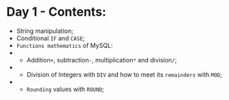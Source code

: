 # Day 1 - Contents: 

* String manipulation; 
* Conditional `IF` and `CASE`; 
* `Functions mathematics` of MySQL: 
* - Addition`+`, subtraction`-`, multiplication`*` and division`/`; 
* - Division of Integers with `DIV` and how to meet its `remainders` with `MOD`; 
* - `Rounding` values with `ROUND`; 
